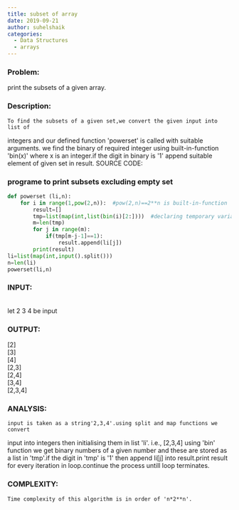 ```yaml
---
title: subset of array
date: 2019-09-21
author: suhelshaik
categories:
  - Data Structures
  - arrays
---
```


### Problem:
print the subsets of a given array.
### Description:

    To find the subsets of a given set,we convert the given input into list of
 integers and our defined function 'powerset' is called with suitable arguments.
    we find the binary of required integer using built-in-function 'bin(x)'
 where x is an integer.if the digit in binary is '1' append suitable element of
 given set in result.
SOURCE CODE:
### programe to print subsets excluding empty set
```python
def powerset (li,n):
    for i in range(1,pow(2,n)):  #pow(2,n)==2**n is built-in-function
        result=[]
        tmp=list(map(int,list(bin(i)[2:])))  #declaring temporary variable'tmp'
        m=len(tmp)
        for j in range(m):
            if(tmp[m-j-1]==1):
                result.append(li[j])
        print(result)
li=list(map(int,input().split()))
n=len(li)
powerset(li,n)
```

### INPUT:
<br />
    let 2 3 4 be input

### OUTPUT:
[2]<br />
[3]<br />
[4]<br />
[2,3]<br />
[2,4]<br />
[3,4]<br />
[2,3,4]<br />

### ANALYSIS:
    input is taken as a string'2,3,4'.using split and map functions we convert
 input into integers then initialising them in list 'li'.
    i.e., [2,3,4]
   using 'bin' function we get binary numbers of a given number and these are
 stored as a list in 'tmp'.if the digit in 'tmp' is '1' then append li[j] into
 result.print result for every iteration in loop.continue the process untill 
 loop terminates.
 
### COMPLEXITY:

    Time complexity of this algorithm is in order of 'n*2**n'. 